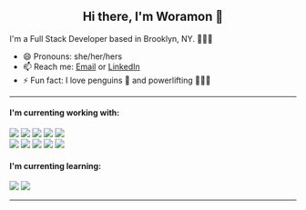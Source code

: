 <h2 align="center"> Hi there, I'm Woramon 👋 </h2>

<p>I'm a Full Stack Developer based in Brooklyn, NY. 👩🏻‍💻 </p>
<ul>
  <li> 😄 Pronouns: she/her/hers </li>
  <li> 📫 Reach me: 
    <a href=mailto:jworamon@gmail.com>Email</a>
    <span>or</span>
    <a href=https://www.linkedin.com/in/woramon-jamjod>LinkedIn</a>
  </li>
  <li> ⚡ Fun fact: I love penguins 🐧 and powerlifting 🏋🏻‍♀️
</ul>

<hr>

<h4>I'm currenting working with:</h4>
<span>
  <img src=https://img.shields.io/badge/JavaScript-323330?style=for-the-badge&logo=javascript&logoColor=F7DF1E />
  <img src=https://img.shields.io/badge/Node.js-339933?style=for-the-badge&logo=nodedotjs&logoColor=white />
  <img src=https://img.shields.io/badge/React-20232A?style=for-the-badge&logo=react&logoColor=61DAFB />
  <img src=https://img.shields.io/badge/Redux-593D88?style=for-the-badge&logo=redux&logoColor=white />
  <img src=https://img.shields.io/badge/Express.js-000000?style=for-the-badge&logo=express&logoColor=white />
</span>
<br>
<span>
  <img src=https://img.shields.io/badge/Sequelize-52B0E7?style=for-the-badge&logo=Sequelize&logoColor=white />
  <img src=https://img.shields.io/badge/PostgreSQL-316192?style=for-the-badge&logo=postgresql&logoColor=white />
  <img src=https://img.shields.io/badge/HTML5-E34F26?style=for-the-badge&logo=html5&logoColor=white />
  <img src=https://img.shields.io/badge/CSS3-1572B6?style=for-the-badge&logo=css3&logoColor=white />
  <img src=https://img.shields.io/badge/GIT-E44C30?style=for-the-badge&logo=git&logoColor=white />
</span>

<br>

<h4>I'm currenting learning:</h4>
<span>
  <img src=https://img.shields.io/badge/TypeScript-007ACC?style=for-the-badge&logo=typescript&logoColor=white />
  <img src=https://img.shields.io/badge/GraphQl-E10098?style=for-the-badge&logo=graphql&logoColor=white />
</span>

<hr>

